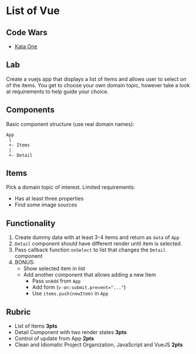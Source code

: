 # List of Vue

## Code Wars

* [Kata One](https://www.codewars.com/kata/insert-dashes)

## Lab

Create a vuejs app that displays a list of items and allows user to select on of the items. You
get to choose your own domain topic, however take a look at requirements to help guide your choice.

## Components

Basic component structure (use real domain names):

```
App
 |
 +- Items
 |
 +- Detail
```

## Items

Pick a domain topic of interest. Limited requirements:

* Has at least three properties
* Find some image sources

## Functionality

1. Create dummy data with at least 3-4 items and return as `data` of `App`
1. `Detail` component should have different render until item is selected. 
1. Pass callback function `onSelect` to list that changes the `Detail` component
1. BONUS: 
    * Show selected item in list
    * Add another component that allows adding a new Item
        * Pass `onAdd` from `App`
        * Add form (`v-on:submit.prevent="..."`)
        * Use `items.push(newItem)` in `App`

## Rubric

* List of Items **3pts**
* Detail Component with two render states **3pts**
* Control of update from App **2pts**
* Clean and Idiomatic Project Organization, JavaScript and VueJS **2pts**
